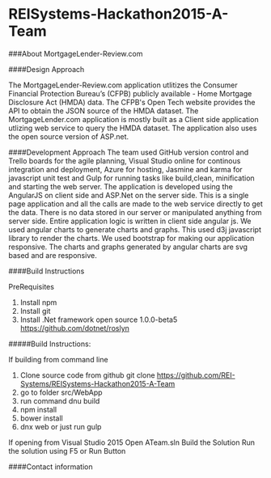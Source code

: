 # REISystems-Hackathon2015-A-Team

###About MortgageLender-Review.com

####Design Approach

The MortgageLender-Review.com application utlitizes the Consumer Financial Protection Bureau’s (CFPB) publicly available - Home Mortgage Disclosure Act (HMDA) data. The CFPB's Open Tech website provides the API to obtain the JSON source of the HMDA dataset.
The MortgageLender.com application is mostly built as a Client side application utlizing web service to query the HMDA dataset. The application also uses the open source version of ASP.net. 

####Development Approach
The team used GitHub version control and Trello boards for the agile planning, Visual Studio online for continous integration and deployment, Azure for hosting, Jasmine and karma for javascript unit test and Gulp for running tasks like build,clean, minification and starting the web server. The application is developed using the AngularJS on client side and ASP.Net on the server side. 
This is a single page application and all the calls are made to the web service directly to get the data. There is no data stored in our server or manipulated anything from server side. Entire application logic is written in client side angular js. 
We used angular charts to generate charts and graphs. This used d3j javascript library to render the charts. We used bootstrap for making our application responsive. The charts and graphs generated by angular charts are svg based and are responsive. 



####Build Instructions

PreRequisites
1. Install npm
2. Install git
3. Install .Net framework open source 1.0.0-beta5 https://github.com/dotnet/roslyn 

#####Build Instructions:

If building from command line 
1. Clone source code from github git clone https://github.com/REI-Systems/REISystems-Hackathon2015-A-Team
2. go to folder src/WebApp
3. run command dnu build 
4. npm install
5. bower install
6. dnx web or just run gulp

If opening from Visual Studio 2015
Open ATeam.sln 
Build the Solution
Run the solution using F5 or Run Button




####Contact information 

